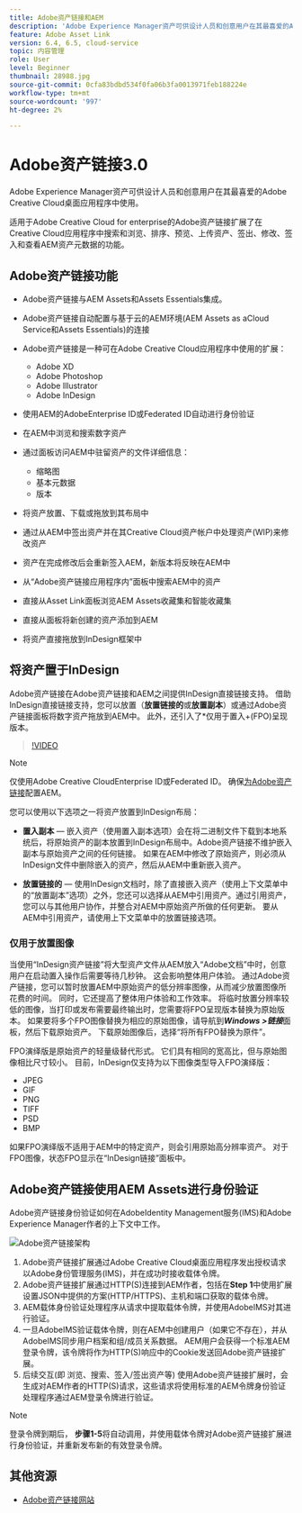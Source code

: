 ```yaml
---
title: Adobe资产链接和AEM
description: 'Adobe Experience Manager资产可供设计人员和创意用户在其最喜爱的Adobe Creative Cloud桌面应用程序中使用。 适用于Adobe Creative Cloud for enterprise的Adobe资产链接扩展了在Adobe XD、Photoshop、InDesign和Illustrator等Creative Cloud工具中搜索和浏览、排序、预览、上传资产、签出、修改、签入和查看AEM资产的元数据的功能。 '
feature: Adobe Asset Link
version: 6.4, 6.5, cloud-service
topic: 内容管理
role: User
level: Beginner
thumbnail: 28988.jpg
source-git-commit: 0cfa83bdbd534f0fa06b3fa0013971feb188224e
workflow-type: tm+mt
source-wordcount: '997'
ht-degree: 2%

---
```



# Adobe资产链接3.0

Adobe Experience Manager资产可供设计人员和创意用户在其最喜爱的Adobe Creative Cloud桌面应用程序中使用。

适用于Adobe Creative Cloud for enterprise的Adobe资产链接扩展了在Creative Cloud应用程序中搜索和浏览、排序、预览、上传资产、签出、修改、签入和查看AEM资产元数据的功能。

## Adobe资产链接功能

+ Adobe资产链接与AEM Assets和Assets Essentials集成。
+ Adobe资产链接自动配置与基于云的AEM环境(AEM Assets as aCloud Service和Assets Essentials)的连接
+ Adobe资产链接是一种可在Adobe Creative Cloud应用程序中使用的扩展：

   + Adobe XD
   + Adobe Photoshop
   + Adobe Illustrator
   + Adobe InDesign

+ 使用AEM的AdobeEnterprise ID或Federated ID自动进行身份验证
+ 在AEM中浏览和搜索数字资产
+ 通过面板访问AEM中驻留资产的文件详细信息：
   + 缩略图
   + 基本元数据
   + 版本
+ 将资产放置、下载或拖放到其布局中
+ 通过从AEM中签出资产并在其Creative Cloud资产帐户中处理资产(WIP)来修改资产
+ 资产在完成修改后会重新签入AEM，新版本将反映在AEM中
+ 从“Adobe资产链接应用程序内”面板中搜索AEM中的资产
+ 直接从Asset Link面板浏览AEM Assets收藏集和智能收藏集
+ 直接从面板将新创建的资产添加到AEM
+ 将资产直接拖放到InDesign框架中

## 将资产置于InDesign

Adobe资产链接在Adobe资产链接和AEM之间提供InDesign直接链接支持。 借助InDesign直接链接支持，您可以放置（__放置链接的__&#x200B;或&#x200B;__放置副本__）或通过Adobe资产链接面板将数字资产拖放到AEM中。 此外，还引入了*仅用于置入+(FPO)呈现版本。

>[!VIDEO](https://video.tv.adobe.com/v/28988/?quality=12&learn=on)

>[!NOTE]
>
>仅使用Adobe Creative CloudEnterprise ID或Federated ID。 确保[为Adobe资产链接](https://helpx.adobe.com/enterprise/admin-guide.html/enterprise/using/adobe-asset-link.ug.html)配置AEM。

您可以使用以下选项之一将资产放置到InDesign布局：

+ **置入副本**  — 嵌入资产（使用置入副本选项）会在将二进制文件下载到本地系统后，将原始资产的副本放置到InDesign布局中。Adobe资产链接不维护嵌入副本与原始资产之间的任何链接。 如果在AEM中修改了原始资产，则必须从InDesign文件中删除嵌入的资产，然后从AEM中重新嵌入资产。

+ **放置链接的**  — 使用InDesign文档时，除了直接嵌入资产（使用上下文菜单中的“放置副本”选项）之外，您还可以选择从AEM中引用资产。通过引用资产，您可以与其他用户协作，并整合对AEM中原始资产所做的任何更新。 要从AEM中引用资产，请使用上下文菜单中的放置链接选项。

### 仅用于放置图像

当使用“InDesign资产链接”将大型资产文件从AEM放入“Adobe文档”中时，创意用户在启动置入操作后需要等待几秒钟。 这会影响整体用户体验。 通过Adobe资产链接，您可以暂时放置AEM中原始资产的低分辨率图像，从而减少放置图像所花费的时间。 同时，它还提高了整体用户体验和工作效率。 将临时放置分辨率较低的图像，当打印或发布需要最终输出时，您需要将FPO呈现版本替换为原始版本。 如果要将多个FPO图像替换为相应的原始图像，请导航到&#x200B;**_Windows >链接_**&#x200B;面板，然后下载原始资产。 下载原始图像后，选择“将所有FPO替换为原件”。

FPO演绎版是原始资产的轻量级替代形式。 它们具有相同的宽高比，但与原始图像相比尺寸较小。 目前，InDesign仅支持为以下图像类型导入FPO演绎版：

+ JPEG
+ GIF
+ PNG
+ TIFF
+ PSD
+ BMP

如果FPO演绎版不适用于AEM中的特定资产，则会引用原始高分辨率资产。 对于FPO图像，状态FPO显示在“InDesign链接”面板中。

## Adobe资产链接使用AEM Assets进行身份验证

Adobe资产链接身份验证如何在AdobeIdentity Management服务(IMS)和Adobe Experience Manager作者的上下文中工作。

![Adobe资产链接架构](assets/adobe-asset-link-article-understand.png)

1. Adobe资产链接扩展通过Adobe Creative Cloud桌面应用程序发出授权请求以Adobe身份管理服务(IMS)，并在成功时接收载体令牌。
1. Adobe资产链接扩展通过HTTP(S)连接到AEM作者，包括在&#x200B;**Step 1**&#x200B;中使用扩展设置JSON中提供的方案(HTTP/HTTPS)、主机和端口获取的载体令牌。
1. AEM载体身份验证处理程序从请求中提取载体令牌，并使用AdobeIMS对其进行验证。
1. 一旦AdobeIMS验证载体令牌，则在AEM中创建用户（如果它不存在），并从AdobeIMS同步用户档案和组/成员关系数据。 AEM用户会获得一个标准AEM登录令牌，该令牌将作为HTTP(S)响应中的Cookie发送回Adobe资产链接扩展。
1. 后续交互(即 浏览、搜索、签入/签出资产等) 使用Adobe资产链接扩展时，会生成对AEM作者的HTTP(S)请求，这些请求将使用标准的AEM令牌身份验证处理程序通过AEM登录令牌进行验证。

>[!NOTE]
>
>登录令牌到期后， **步骤1-5**&#x200B;将自动调用，并使用载体令牌对Adobe资产链接扩展进行身份验证，并重新发布新的有效登录令牌。

## 其他资源

+ [Adobe资产链接网站](https://www.adobe.com/cn/creativecloud/business/enterprise/adobe-asset-link.html)
